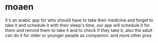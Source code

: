 # moaen
it's an arabic app for who should have to take their medicine and forget to take it and schedule it with their sleep's time, our app will schedule it for them and remind them to take it and to check if they take it, also the adult can do it for older or younger people as companion. and more other pros 
